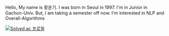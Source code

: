 Hello, My name is 황윤기.
I was born in Seoul in 1997.
I'm in Junior in Gachon-Univ. But, I am taking a semester off now.
I'm interested in NLP and Overall-Algorithms

[![Solved.ac 프로필](http://mazassumnida.wtf/api/v2/generate_badge?boj=dbsrlskfdk)](https://solved.ac/dbsrlskfdk)
